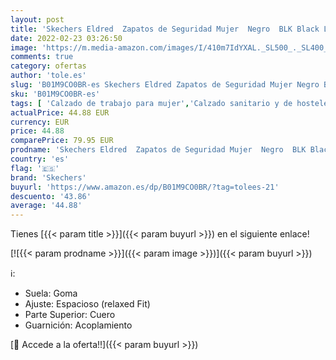 ```yaml
---
layout: post
title: 'Skechers Eldred  Zapatos de Seguridad Mujer  Negro  BLK Black Leather   38 EU'
date: 2022-02-23 03:26:50
image: 'https://m.media-amazon.com/images/I/410m7IdYXAL._SL500_._SL400_.jpg'
comments: true
category: ofertas
author: 'tole.es'
slug: 'B01M9CO0BR-es Skechers Eldred Zapatos de Seguridad Mujer Negro BLK Black...'
sku: 'B01M9CO0BR-es'
tags: [ 'Calzado de trabajo para mujer','Calzado sanitario y de hostelería para mujer','Zapatos','Zapatos para mujer','Zapatos sanitarios y de hostelería para mujer','Zapatos y complementos','skechers','zapatos', ]
actualPrice: 44.88 EUR
currency: EUR
price: 44.88
comparePrice: 79.95 EUR
prodname: 'Skechers Eldred  Zapatos de Seguridad Mujer  Negro  BLK Black Leather   38 EU'
country: 'es'
flag: '🇪🇸'
brand: 'Skechers'
buyurl: 'https://www.amazon.es/dp/B01M9CO0BR/?tag=tolees-21'
descuento: '43.86'
average: '44.88'
---
```


Tienes [{{< param title >}}]({{< param buyurl >}}) en el siguiente enlace!

[![{{< param prodname >}}]({{< param image >}})]({{< param buyurl >}})

ℹ️:

- Suela: Goma
- Ajuste: Espacioso (relaxed Fit)
- Parte Superior: Cuero
- Guarnición: Acoplamiento

[🛒 Accede a la oferta!!]({{< param buyurl >}})
